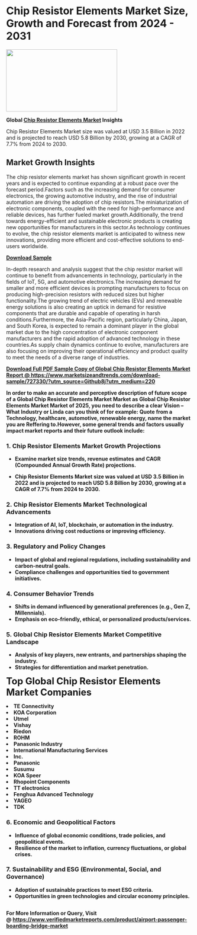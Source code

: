 <H1>Chip Resistor Elements Market Size, Growth and Forecast from 2024 - 2031</H1><img class="aligncenter size-medium wp-image-584254" src="https://thirdeyenews.in/wp-content/uploads/2024/09/Global-Market-Research-300x168.jpeg" alt="" width="300" height="168" /><p><strong>Global&nbsp;<a href="https://www.marketsizeandtrends.com/download-sample/727330/?utm_source=Github8j?utm_medium=220">Chip Resistor Elements Market</a> Insights</strong></p><p>Chip Resistor Elements Market size was valued at USD 3.5 Billion in 2022 and is projected to reach USD 5.8 Billion by 2030, growing at a CAGR of 7.7% from 2024 to 2030.</p><p><h2>Market Growth Insights</h2> <p>The chip resistor elements market has shown significant growth in recent years and is expected to continue expanding at a robust pace over the forecast period.Factors such as the increasing demand for consumer electronics, the growing automotive industry, and the rise of industrial automation are driving the adoption of chip resistors.The miniaturization of electronic components, coupled with the need for high-performance and reliable devices, has further fueled market growth.Additionally, the trend towards energy-efficient and sustainable electronic products is creating new opportunities for manufacturers in this sector.As technology continues to evolve, the chip resistor elements market is anticipated to witness new innovations, providing more efficient and cost-effective solutions to end-users worldwide.</p> <p><strong><a href="#">Download Sample</a></strong></p> <p>In-depth research and analysis suggest that the chip resistor market will continue to benefit from advancements in technology, particularly in the fields of IoT, 5G, and automotive electronics.The increasing demand for smaller and more efficient devices is prompting manufacturers to focus on producing high-precision resistors with reduced sizes but higher functionality.The growing trend of electric vehicles (EVs) and renewable energy solutions is also creating an uptick in demand for resistive components that are durable and capable of operating in harsh conditions.Furthermore, the Asia-Pacific region, particularly China, Japan, and South Korea, is expected to remain a dominant player in the global market due to the high concentration of electronic component manufacturers and the rapid adoption of advanced technology in these countries.As supply chain dynamics continue to evolve, manufacturers are also focusing on improving their operational efficiency and product quality to meet the needs of a diverse range of industries.</p> <p><strong><a href="#"></p><p><span class=""><strong>Download Full PDF Sample Copy of Global Chip Resistor Elements Market Report</strong> @ <a href="https://www.marketsizeandtrends.com/download-sample/727330/?utm_source=Github8j?utm_medium=220" target="_blank">https://www.marketsizeandtrends.com/download-sample/727330/?utm_source=Github8j?utm_medium=220</a></span></p><p>In order to make an accurate and perceptive description of future scope of a Global&nbsp;Chip Resistor Elements Market Market as Global&nbsp;Chip Resistor Elements Market Market of 2025, you need to describe a clear Vision &ndash; What Industry or Linda can you think of for example: Quote from a Technology, healthcare, automotive, renewable energy, name the market you are Reffering to.However, some general trends and factors usually impact market reports and their future outlook include:</p><h3>1.&nbsp;<strong>Chip Resistor Elements Market Growth Projections</strong></h3><ul><li>Examine market size trends, revenue estimates and CAGR (Compounded Annual Growth Rate) projections.</li><li><p>Chip Resistor Elements Market size was valued at USD 3.5 Billion in 2022 and is projected to reach USD 5.8 Billion by 2030, growing at a CAGR of 7.7% from 2024 to 2030.</p></li></ul><h3>2.&nbsp;<strong>Chip Resistor Elements Market Technological Advancements</strong></h3><ul><li>Integration of AI, IoT, blockchain, or automation in the industry.</li><li>Innovations driving cost reductions or improving efficiency.</li></ul><h3>3.&nbsp;<strong>Regulatory and Policy Changes</strong></h3><ul><li>Impact of global and regional regulations, including sustainability and carbon-neutral goals.</li><li>Compliance challenges and opportunities tied to government initiatives.</li></ul><h3>4.&nbsp;<strong>Consumer Behavior Trends</strong></h3><ul><li>Shifts in demand influenced by generational preferences (e.g., Gen Z, Millennials).</li><li>Emphasis on eco-friendly, ethical, or personalized products/services.</li></ul><h3>5.&nbsp;<strong>Global Chip Resistor Elements Market Competitive Landscape</strong></h3><ul><li>Analysis of key players, new entrants, and partnerships shaping the industry.</li><li>Strategies for differentiation and market penetration.</li></ul><p data-pm-slice="1 1 []"><span style="color: inherit; font-family: inherit; font-size: 25px;">Top Global Chip Resistor Elements Market Companies</span></p><div class="" data-test-id=""><p><li>TE Connectivity</li><li> KOA Corporation</li><li> Utmel</li><li> Vishay</li><li> Riedon</li><li> ROHM</li><li> Panasonic Industry</li><li> International Manufacturing Services</li><li> Inc.</li><li> Panasonic</li><li> Susumu</li><li> KOA Speer</li><li> Rhopoint Components</li><li> TT electronics</li><li> Fenghua Advanced Technology</li><li> YAGEO</li><li> TDK</li></p></div><h3>6.&nbsp;<strong>Economic and Geopolitical Factors</strong></h3><ul><li>Influence of global economic conditions, trade policies, and geopolitical events.</li><li>Resilience of the market to inflation, currency fluctuations, or global crises.</li></ul><h3>7.&nbsp;<strong>Sustainability and ESG (Environmental, Social, and Governance)</strong></h3><ul><li>Adoption of sustainable practices to meet ESG criteria.</li><li>Opportunities in green technologies and circular economy principles.</li></ul><h2><strong style="font-size: 14px;">For More Information or Query, Visit @&nbsp;</strong><a style="background-color: #ffffff; font-size: 14px;" href="https://www.marketsizeandtrends.com/report/chip-resistor-elements-market/" target="_blank">https://www.verifiedmarketreports.com/product/airport-passenger-boarding-bridge-market</a></h2>